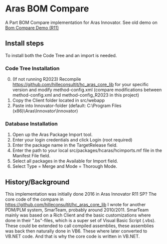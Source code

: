 # Aras BOM Compare

A Part BOM Compare implementation for Aras Innovator.
See old demo on [Bom Compare Demo (R11)](https://youtu.be/jsfyDUVPpqs?t=173)

## Install steps

To install both the Code Tree and an import is needed.

### Code Tree Installation

0. (If not running R2023) Recompile <https://github.com/hilleconsultit/hc_aras_core_lib> for your specific version and modify method-config.xml (compare modifications between method-config.xml and method-config_R2023 in this project)
1. Copy the Client folder located in src/webapp
2. Paste into Innovator-folder (default: C:\Program Files (x86)\Aras\Innovator\Innovator)

### Database Installation

1. Open up the Aras Package Import tool.
2. Enter your login credentials and click Login (root required)
3. Enter the package name in the TargetRelease field.
4. Enter the path to your local src/packages/hcaras/hcimports.mf file in the Manifest File field.
5. Select all packages in the Available for Import field.
6. Select Type = Merge and Mode = Thorough Mode.

## History/Background

This implementation was initially done 2016 in Aras Innovator R11 SP?
The core code of the compare in <https://github.com/hilleconsultit/hc_aras_core_lib> I wrote for another PDM/PLM system, SmarTeam, probably around 2010/2011.
SmarTeam mainly was based on a Rich Client and the basic customizations where done in their ".bs"-files, which is a super set of Visual Basic Script (.vbs). These could be extended to call compiled assemblies, these assemblies was back then naturally done in VB6. These where later converted to VB.NET code. And that is why the core code is written in VB.NET.
